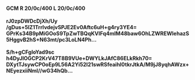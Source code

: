 #### GCM R 20/0c/400 L 20/0c/400
**rJ0zpDWDcDjXh/Uy**<br/>**/gDus+5lZ1TrrIvdejvSPJE2Ev0Aftc6uH+g4ry3YE4=**<br/>**GPrKs34B9pMiGOoS9TpZwTBQqKVIFq4mlM48baw6OhLZWREWlehazS5HggvB2hS+N63mt/pc3LoLN4Ph...**<br/><br/>
**S/h+gCFgIoYad9sc**<br/>**h4DyJlOGCP2KrV47T8B9VUe+DWYLkJAfC86ELkRkh70=**<br/>**DXytTJsywCP0oEp9L56A2Yi52I21swRSfeaihI0tkrJtkA/M9jJ8yqhAWzx+NEyezxiiNml//wG34hQb...**